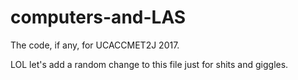# computers-and-LAS
The code, if any, for UCACCMET2J 2017.

LOL let's add a random change to this file just for shits and giggles.